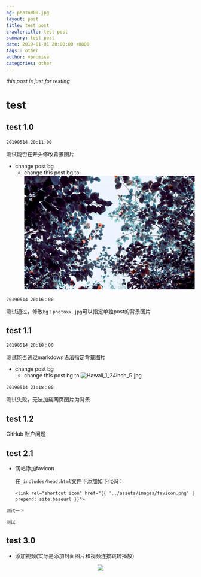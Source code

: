 ```yaml
---
bg: photo000.jpg
layout: post
title: test post
crawlertitle: test post
summary: test post
date: 2019-01-01 20:00:00 +0800
tags : other
author: vpromise
categories: other
---
```


*this post is just for testing*

# test

## test 1.0 
`20190514 20:11:00`

测试能否在开头修改背景图片

- change post bg
  - change this post bg to ![photo05.jpg](https://raw.githubusercontent.com/vpromise/vpromise.github.io/master/assets/images/photo05.jpg)

`20190514 20:16：00`

测试通过，修改`bg：photoxx.jpg`可以指定单独post的背景图片

## test 1.1
`20190514 20:18：00`

测试能否通过markdown语法指定背景图片
- change post bg
  - change this post bg to ![Hawaii_1_24inch_R.jpg](https://i.loli.net/2019/05/14/5cdab3548db4a57061.jpg)

`20190514 21:18：00`

测试失败，无法加载网页图片为背景

## test 1.2

GitHub 账户问题

## test 2.1

- 网站添加favicon

  在`_includes/head.html`文件下添加如下代码：
  

  ```
  <link rel="shortcut icon" href="{{ '../assets/images/favicon.png' | prepend: site.baseurl }}">
  ```

```
测试一下
```

```测试```

## test 3.0

- 添加视频(实际是添加封面图片和视频连接跳转播放)

<p align="center">
  <a href="https://www.bilibili.com/video/BV1VE411s7Xd">
    <img width=680 src="https://i.loli.net/2021/01/22/hCZyDIKzc1QXqRV.png">
  </a>
</p>